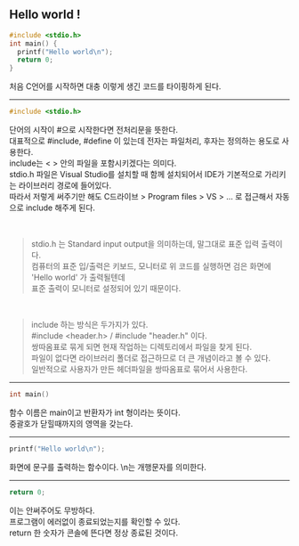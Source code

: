 ## Hello world !

```.c
#include <stdio.h>
int main() {
  printf("Hello world\n");
  return 0;
}
```

처음 C언어를 시작하면 대충 이렇게 생긴 코드를 타이핑하게 된다.

<hr/>

```.c
#include <stdio.h>
```

단어의 시작이 #으로 시작한다면 전처리문을 뜻한다.  
대표적으로 #include, #define 이 있는데 전자는 파일처리, 후자는 정의하는 용도로 사용한다.  
include는 < > 안의 파일을 포함시키겠다는 의미다.  
stdio.h 파일은 Visual Studio를 설치할 때 함께 설치되어서 IDE가 기본적으로 가리키는 라이브러리 경로에 들어있다.  
따라서 저렇게 써주기만 해도 C드라이브 > Program files > VS > ... 로 접근해서 자동으로 include 해주게 된다.

<br/>

>stdio.h 는 Standard input output을 의미하는데, 말그대로 표준 입력 출력이다.  
>컴퓨터의 표준 입/출력은 키보드, 모니터로 위 코드를 실행하면 검은 화면에 'Hello world' 가 출력될텐데  
>표준 출력이 모니터로 설정되어 있기 때문이다.

<br/>

>include 하는 방식은 두가지가 있다.  
>#include <header.h> / #include "header.h" 이다.  
>쌍따옴표로 묶게 되면 현재 작업하는 디렉토리에서 파일을 찾게 된다.  
>파일이 없다면 라이브러리 폴더로 접근하므로 더 큰 개념이라고 볼 수 있다.  
>일반적으로 사용자가 만든 헤더파일을 쌍따옴표로 묶어서 사용한다.

<hr/>

```.c
int main()
```

함수 이름은 main이고 반환자가 int 형이라는 뜻이다.  
중괄호가 닫힐때까지의 영역을 갖는다.

<hr/>

```.c
printf("Hello world\n");
```

화면에 문구를 출력하는 함수이다. \n는 개행문자를 의미한다.

<hr/>

```.c
return 0;
```

이는 안써주어도 무방하다.  
프로그램이 에러없이 종료되었는지를 확인할 수 있다.  
return 한 숫자가 콘솔에 뜬다면 정상 종료된 것이다.
